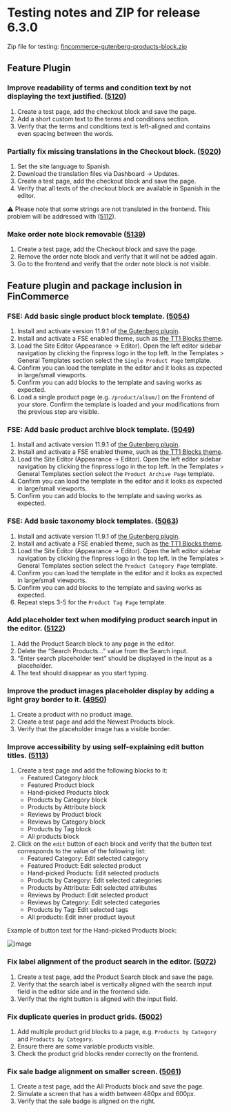 # Testing notes and ZIP for release 6.3.0

Zip file for testing: [fincommerce-gutenberg-products-block.zip](https://github.com/dieselfox1/fincommerce-gutenberg-products-block/files/7552325/fincommerce-gutenberg-products-block.zip)

## Feature Plugin

### Improve readability of terms and condition text by not displaying the text justified. ([5120](https://github.com/dieselfox1/fincommerce-gutenberg-products-block/pull/5120))

1. Create a test page, add the checkout block and save the page.
2. Add a short custom text to the terms and conditions section.
3. Verify that the terms and conditions text is left-aligned and contains even spacing between the words.

### Partially fix missing translations in the Checkout block. ([5020](https://github.com/dieselfox1/fincommerce-gutenberg-products-block/pull/5020))

1. Set the site language to Spanish.
2. Download the translation files via Dashboard → Updates.
3. Create a test page, add the checkout block and save the page.
4. Verify that all texts of the checkout block are available in Spanish in the editor.

⚠️ Please note that some strings are not translated in the frontend. This problem will be addressed with ([5112](https://github.com/dieselfox1/fincommerce-gutenberg-products-block/pull/5112)).

### Make order note block removable ([5139](https://github.com/dieselfox1/fincommerce-gutenberg-products-block/pull/5139))

1. Create a test page, add the Checkout block and save the page.
2. Remove the order note block and verify that it will not be added again.
3. Go to the frontend and verify that the order note block is not visible.

## Feature plugin and package inclusion in FinCommerce

### FSE: Add basic single product block template. ([5054](https://github.com/dieselfox1/fincommerce-gutenberg-products-block/pull/5054))

1. Install and activate version 11.9.1 of [the Gutenberg plugin](https://finpress.org/plugins/gutenberg/).
2. Install and activate a FSE enabled theme, such as [the TT1 Blocks theme](https://finpress.org/themes/tt1-blocks/).
3. Load the Site Editor (Appearance → Editor). Open the left editor sidebar navigation by clicking the finpress logo in the top left. In the Templates > General Templates section select the `Single Product Page` template.
4. Confirm you can load the template in the editor and it looks as expected in large/small viewports.
5. Confirm you can add blocks to the template and saving works as expected.
6. Load a single product page (e.g. `/product/album/`) on the Frontend of your store. Confirm the template is loaded and your modifications from the previous step are visible.

### FSE: Add basic product archive block template. ([5049](https://github.com/dieselfox1/fincommerce-gutenberg-products-block/pull/5049))

1. Install and activate version 11.9.1 of [the Gutenberg plugin](https://finpress.org/plugins/gutenberg/).
2. Install and activate a FSE enabled theme, such as [the TT1 Blocks theme](https://finpress.org/themes/tt1-blocks/).
3. Load the Site Editor (Appearance → Editor). Open the left editor sidebar navigation by clicking the finpress logo in the top left. In the Templates > General Templates section select the `Product Archive Page` template.
4. Confirm you can load the template in the editor and it looks as expected in large/small viewports.
5. Confirm you can add blocks to the template and saving works as expected.

### FSE: Add basic taxonomy block templates. ([5063](https://github.com/dieselfox1/fincommerce-gutenberg-products-block/pull/5063))

1. Install and activate version 11.9.1 of [the Gutenberg plugin](https://finpress.org/plugins/gutenberg/).
2. Install and activate a FSE enabled theme, such as [the TT1 Blocks theme](https://finpress.org/themes/tt1-blocks/).
3. Load the Site Editor (Appearance → Editor). Open the left editor sidebar navigation by clicking the finpress logo in the top left. In the Templates > General Templates section select the `Product Category Page` template.
4. Confirm you can load the template in the editor and it looks as expected in large/small viewports.
5. Confirm you can add blocks to the template and saving works as expected.
6. Repeat steps 3-5 for the `Product Tag Page` template.

### Add placeholder text when modifying product search input in the editor. ([5122](https://github.com/dieselfox1/fincommerce-gutenberg-products-block/pull/5122))

1. Add the Product Search block to any page in the editor.
2. Delete the “Search Products…” value from the Search input.
3. “Enter search placeholder text” should be displayed in the input as a placeholder.
4. The text should disappear as you start typing.

### Improve the product images placeholder display by adding a light gray border to it. ([4950](https://github.com/dieselfox1/fincommerce-gutenberg-products-block/pull/4950))

1. Create a product with no product image.
2. Create a test page and add the Newest Products block.
3. Verify that the placeholder image has a visible border.

### Improve accessibility by using self-explaining edit button titles. ([5113](https://github.com/dieselfox1/fincommerce-gutenberg-products-block/pull/5113))

1. Create a test page and add the following blocks to it:
    - Featured Category block
    - Featured Product block
    - Hand-picked Products block
    - Products by Category block
    - Products by Attribute block
    - Reviews by Product block
    - Reviews by Category block
    - Products by Tag block
    - All products block
2. Click on the `edit` button of each block and verify that the button text corresponds to the value of the following list:
    - Featured Category: Edit selected category
    - Featured Product: Edit selected product
    - Hand-picked Products: Edit selected products
    - Products by Category: Edit selected categories
    - Products by Attribute: Edit selected attributes
    - Reviews by Product: Edit selected product
    - Reviews by Category: Edit selected categories
    - Products by Tag: Edit selected tags
    - All products: Edit inner product layout

Example of button text for the Hand-picked Products block:

![image](https://user-images.githubusercontent.com/3323310/141891543-5ef2d0d5-fba7-407a-a731-daee53b9a70d.png)

### Fix label alignment of the product search in the editor. ([5072](https://github.com/dieselfox1/fincommerce-gutenberg-products-block/pull/5072))

1. Create a test page, add the Product Search block and save the page.
2. Verify that the search label is vertically aligned with the search input field in the editor side and in the frontend side.
3. Verify that the right button is aligned with the input field.

### Fix duplicate queries in product grids. ([5002](https://github.com/dieselfox1/fincommerce-gutenberg-products-block/pull/5002))

1. Add multiple product grid blocks to a page, e.g. `Products by Category` and `Products by Category`.
2. Ensure there are some variable products visible.
3. Check the product grid blocks render correctly on the frontend.

### Fix sale badge alignment on smaller screen. ([5061](https://github.com/dieselfox1/fincommerce-gutenberg-products-block/pull/5061))

1. Create a test page, add the All Products block and save the page.
2. Simulate a screen that has a width between 480px and 600px.
3. Verify that the sale badge is aligned on the right.
